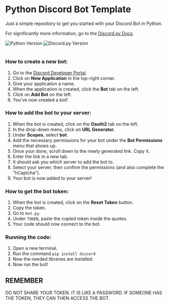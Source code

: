 # Python Discord Bot Template
Just a simple repository to get you started with your Discord Bot in Python.

For significantly more information, go to the [Discord.py Docs](https://discordpy.readthedocs.io/en/stable/).

![Python Version](https://img.shields.io/badge/Python-3.8.2-blue.svg) ![Discord.py Version](https://img.shields.io/badge/Discord.py-1.7.3-blue.svg)

#

### How to create a new bot:
1. Go to the [Discord Developer Portal](https://discord.com/developers/applications).
2. Click on **New Application** in the top-right corner.
3. Give your application a name.
4. When the application is created, click the **Bot** tab on the left.
5. Click on **Add Bot** on the left.
6. You've now created a bot!

### How to add the bot to your server:
1. When the bot is created, click on the **Oauth2** tab on the left.
2. In the drop-down menu, click on **URL Generator**.
3. Under **Scopes**, select **bot**.
4. Add the necessary permissions for your bot under the **Bot Permissions** menu that shows up.
5. Once your done, scroll down to the newly generated link. Copy it.
6. Enter the link in a new tab.
7. It should ask you which server to add the bot to.
8. Select your server, then confirm the permissions (and also complete the "hCaptcha").
9. Your bot is now added to your server!

### How to get the bot token:
1. When the bot is created, click on the **Reset Token** button.
2. Copy the token.
3. Go to `bot.py`.
4. Under `TOKEN`, paste the copied token inside the quotes.
5. Your code should now connect to the bot.

### Running the code:
1. Open a new terminal.
3. Run the command `pip install discord`
4. Now the needed libraries are installed.
5. Now run the bot!

## REMEMBER
DO NOT SHARE YOUR TOKEN. IT IS LIKE A PASSWORD. IF SOMEONE HAS THE TOKEN, THEY CAN THEN ACCESS THE BOT.
